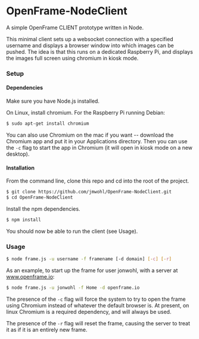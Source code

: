 # OpenFrame-NodeClient
A simple OpenFrame CLIENT prototype written in Node.

This minimal client sets up a websocket connection with a specified username and displays a browser window into which images can be pushed. The idea is that this runs on a dedicated Raspberry Pi, and displays the images full screen using chromium in kiosk mode.


### Setup

#### Dependencies

Make sure you have Node.js installed.

On Linux, install chromium. For the Raspberry Pi running Debian:

```bash
$ sudo apt-get install chromium
```
You can also use Chromium on the mac if you want -- download the Chromium app and put it in your Applications directory. Then you can use the `-c` flag to start the app in Chromium (it will open in kiosk mode on a new desktop).

#### Installation

From the command line, clone this repo and cd into the root of the project.

```bash
$ git clone https://github.com/jmwohl/OpenFrame-NodeClient.git
$ cd OpenFrame-NodeClient
```

Install the npm dependencies.

```bash
$ npm install
```

You should now be able to run the client (see Usage).


### Usage

```bash
$ node frame.js -u username -f framename [-d domain] [-c] [-r]
```

As an example, to start up the frame for user jonwohl, with a server at www.openframe.io:

```bash
$ node frame.js -u jonwohl -f Home -d openframe.io
```

The presence of the `-c` flag will force the system to try to open the frame using Chromium instead of whatever the default browser is. At present, on linux Chromium is a required dependency, and will always be used.

The presence of the `-r` flag will reset the frame, causing the server to treat it as if it is an entirely new frame.


